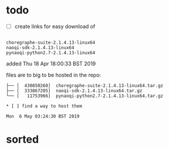 

# todo
* [ ] create links for easy download of

```

choregraphe-suite-2.1.4.13-linux64
naoqi-sdk-2.1.4.13-linux64
pynaoqi-python2.7-2.1.4.13-linux64

```


added Thu 18 Apr 18:00:33 BST 2019


files are to big to be hosted in the repo:

```
├── [  430850260]  choregraphe-suite-2.1.4.13-linux64.tar.gz
├── [  333867205]  naoqi-sdk-2.1.4.13-linux64.tar.gz
└── [   11753966]  pynaoqi-python2.7-2.1.4.13-linux64.tar.gz
```
	* [ ] find a way to host them

	Mon  6 May 03:24:30 BST 2019


# sorted

